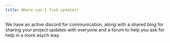 ```yaml
---
title: Where can I find updates?
---
```

We have an active discord for communication, along with a shared blog for sharing your project updates with everyone and a forum to help you ask for help in a more asych way. 
